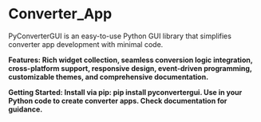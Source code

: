 # Converter_App
<p>
PyConverterGUI is an easy-to-use Python GUI library that simplifies converter app development with minimal code.<br>

<b>Features:<b> Rich widget collection, seamless conversion logic integration, cross-platform support, responsive design, event-driven programming, customizable themes, and comprehensive documentation.<br>

Getting Started: Install via pip: pip install pyconvertergui. Use in your Python code to create converter apps. Check documentation for guidance.
</p>
